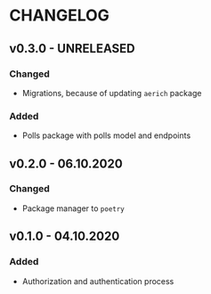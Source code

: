 # CHANGELOG

## v0.3.0 - UNRELEASED

### Changed

* Migrations, because of updating `aerich` package

### Added

* Polls package with polls model and endpoints

## v0.2.0 - 06.10.2020

### Changed

* Package manager to `poetry`

## v0.1.0 - 04.10.2020

### Added

* Authorization and authentication process